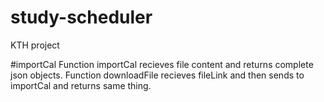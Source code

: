 # study-scheduler
KTH project

#importCal
Function importCal recieves file content and returns complete json objects.
Function downloadFile recieves fileLink and then sends to importCal and returns same thing.
